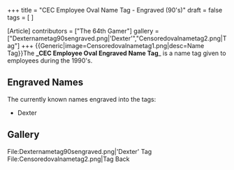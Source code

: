 +++
title = "CEC Employee Oval Name Tag - Engraved (90's)"
draft = false
tags = [ ]

[Article]
contributors = ["The 64th Gamer"]
gallery = ["Dexternametag90sengraved.png|'Dexter'","Censoredovalnametag2.png|Tag"]
+++
{{Generic|image=Censoredovalnametag1.png|desc=Name Tag}}The **_CEC Employee Oval Engraved Name Tag**_ is a name tag given to employees during the 1990's.

## Engraved Names ##
The currently known names engraved into the tags:

* Dexter

## Gallery ##
<gallery>
File:Dexternametag90sengraved.png|'Dexter' Tag
File:Censoredovalnametag2.png|Tag Back
</gallery>